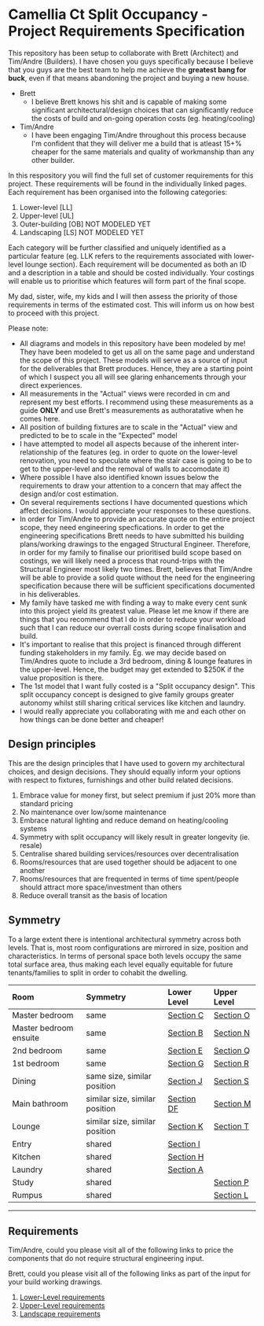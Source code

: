 # Camellia Ct Split Occupancy - Project Requirements Specification

This repository has been setup to collaborate with Brett (Architect) and Tim/Andre (Builders). I have chosen you guys specifically because I believe that you guys are the best team to help me achieve the **greatest bang for buck**, even if that means abandoning the project and buying a new house. 
* Brett 
  * I believe Brett knows his shit and is capable of making some significant architectural/design choices that can significantly reduce the costs of build and on-going operation costs (eg. heating/cooling) 
* Tim/Andre
  * I have been engaging Tim/Andre throughout this process because I'm confident that they will deliver me a build that is atleast 15+% cheaper for the same materials and quality of workmanship than any other builder. 

In this respository you will find the full set of customer requirements for this project. These requirements will be found in the individually linked pages. Each requirement has been organised into the following categories:
1. Lower-level [LL]
2. Upper-level [UL]
3. Outer-building [OB] NOT MODELED YET
4. Landscaping [LS] NOT MODELED YET

Each category will be further classified and uniquely identified as a particular feature (eg. LLK refers to the requirements associated with lower-level lounge section). Each requirement will be documented as both an ID and a description in a table and should be costed individually. Your costings will enable us to prioritise which features will form part of the final scope. 

My dad, sister, wife, my kids and I will then assess the priority of those requirements in terms of the estimated cost. This will inform us on how best to proceed with this project.

Please note:
* All diagrams and models in this repository have been modeled by me! They have been modeled to get us all on the same page and understand the scope of this project. These models will serve as a source of input for the deliverables that Brett produces. Hence, they are a starting point of which I suspect you all will see glaring enhancements through your direct experiences.
* All measurements in the "Actual" views were recorded in cm and represent my best efforts. I recommend using these measurements as a guide **ONLY** and use Brett's measurements as authoratative when he comes here.
* All position of building fixtures are to scale in the "Actual" view and predicted to be to scale in the "Expected" model 
* I have attempted to model all aspects because of the inherent inter-relationship of the features (eg. in order to quote on the lower-level renovation, you need to speculate where the stair case is going to be to get to the upper-level and the removal of walls to accomodate it)
* Where possible I have also identified known issues below the requirements to draw your attention to a concern that may affect the design and/or cost estimation.
* On several requirements sections I have documented questions which affect decisions. I would appreciate your responses to these questions.
* In order for Tim/Andre to provide an accurate quote on the entire project scope, they need engineering specfications. In order to get the engineering specifications Brett needs to have submitted his building plans/working drawings to the engaged Structural Engineer. Therefore, in order for my family to finalise our prioritised build scope based on costings, we will likely need a process that round-trips with the Structural Engineer most likely two times. Brett, believes that Tim/Andre will be able to provide a solid quote without the need for the engineering specification because there will be sufficient specifications documented in his deliverables.
* My family have tasked me with finding a way to make every cent sunk into this project yield its greatest value. Please let me know if there are things that you recommend that I do in order to reduce your workload such that I can reduce our overrall costs during scope finalisation and build.
* It's important to realise that this project is financed through different funding stakeholders in my family. Eg. we may decide based on Tim/Andres quote to include a 3rd bedroom, dining & lounge features in the upper-level. Hence, the budget may get extended to $250K if the value proposition is there.
* The 1st model that I want fully costed is a "Split occupancy design". This split occupancy concept is designed to give family groups greater autonomy whilst still sharing critical services like kitchen and laundry.  
* I would really appreciate you collaborating with me and each other on how things can be done better and cheaper!


## Design principles

This are the design principles that I have used to govern my architectural choices, and design decisions. They should equally inform your options with respect to fixtures, furnishings and other build related decisions. 

1. Embrace value for money first, but select premium if just 20% more than standard pricing
2. No maintenance over low/some maintenance
3. Embrace natural lighting and reduce demand on heating/cooling systems
4. Symmetry with split occupancy will likely result in greater longevity (ie. resale)
5. Centralise shared building services/resources over decentralisation
6. Rooms/resources that are used together should be adjacent to one another
7. Rooms/resources that are frequented in terms of time spent/people should attract more space/investment than others
8. Reduce overall transit as the basis of location


## Symmetry

To a large extent there is intentional architectural symmetry across both levels. That is, most room configurations are mirrored in size, position and characteristics. In terms of personal space both levels occupy the same total surface area, thus making each level equally equitable for future tenants/families to split in order to cohabit the dwelling.

|Room|Symmetry|Lower Level|Upper Level|
|:---|:---|:---|:---|
|Master bedroom|same|[Section C](./lower-level/section-C-requirements.md)|[Section O](./upper-level/section-O-requirements.md)|
|Master bedroom ensuite|same|[Section B](./lower-level/section-B-requirements.md)|[Section N](./upper-level/section-N-requirements.md)|
|2nd bedroom|same|[Section E](./lower-level/section-E-requirements.md)|[Section Q](./upper-level/section-Q-requirements.md)|
|1st bedroom|same|[Section G](./lower-level/section-G-requirements.md)|[Section R](./upper-level/section-R-requirements.md)|
|Dining|same size, similar position|[Section J](./lower-level/section-J-requirements.md)|[Section S](./upper-level/section-S-requirements.md)|
|Main bathroom|similar size, similar position|[Section DF](./lower-level/section-DF-requirements.md)|[Section M](./upper-level/section-M-requirements.md)|
|Lounge|similar size, similar position|[Section K](./lower-level/section-K-requirements.md)|[Section T](./upper-level/section-T-requirements.md)|
|Entry|shared|[Section I](./lower-level/section-I-requirements.md)||
|Kitchen|shared|[Section H](./lower-level/section-H-requirements.md)||
|Laundry|shared|[Section A](./lower-level/section-A-requirements.md)||
|Study|shared||[Section P](./upper-level/section-P-requirements.md)|
|Rumpus|shared||[Section L](./lower-level/section-L-requirements.md)|


---

## Requirements

Tim/Andre, could you please visit all of the following links to price the components that do not require structural engineering input.

Brett, could you please visit all of the following links as part of the input for your build working drawings.

1. [Lower-Level requirements](./lower-level/Lower-Level-requirements.md)
2. [Upper-Level requirements](./upper-level/Upper-Level-requirements.md)
3. [Landscape requirements](./landscape/Landscape-requirements.md)
